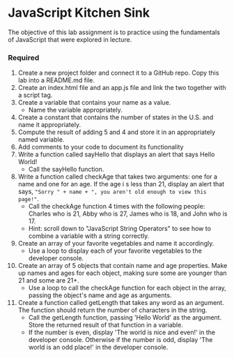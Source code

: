 # JavaScript Kitchen Sink
The objective of this lab assignment is to practice using the fundamentals of JavaScript that were explored in lecture.

### Required
1. Create a new project folder and connect it to a GitHub repo. Copy this lab into a README.md file.
2. Create an index.html file and an app.js file and link the two together with a script tag.
3. Create a variable that contains your name as a value.
    - Name the variable appropriately.
4. Create a constant that contains the number of states in the U.S. and name it appropriately.
5. Compute the result of adding 5 and 4 and store it in an appropriately named variable.
6. Add comments to your code to document its functionality
7. Write a function called sayHello that displays an alert that says Hello World!
    - Call the sayHello function.
8. Write a function called checkAge that takes two arguments: one for a name and one for an age. If the age i   s less than 21, display an alert that says, `"Sorry " + name + ", you aren't old enough to view this page!"`.
    - Call the checkAge function 4 times with the following people: Charles who is 21, Abby who is     27,       James who is 18, and John who is 17.
    - Hint: scroll down to "JavaScript String Operators" to see how to combine a variable with a string correctly.
9. Create an array of your favorite vegetables and name it accordingly.
    - Use a loop to display each of your favorite vegetables to the developer console.
10. Create an array of 5 objects that contain name and age properties. Make up names and ages for each object, making sure some are younger than 21 and some are 21+.
    - Use a loop to call the checkAge function for each object in the array, passing the object's name and age as arguments.
11. Create a function called getLength that takes any word as an argument. The function should return the number of characters in the string.
    -  Call the getLength function, passing 'Hello World' as the argument. Store the returned result of that function in a variable.
    - If the number is even, display 'The world is nice and even!' in the developer console. Otherwise if the number is odd, display 'The world is an odd place!' in the developer console.